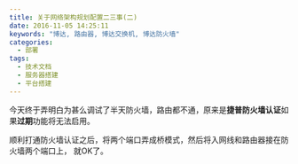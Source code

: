 ```yaml
---
title: 关于网络架构规划配置二三事(二)
date: 2016-11-05 14:25:11
keywords: "博达, 路由器, 博达交换机, 博达防火墙"
categories:
  - 部署
tags:
  - 技术文档
  - 服务器搭建
  - 平台搭建
---
```


今天终于弄明白为甚么调试了半天防火墙，路由都不通，原来是**捷普防火墙认证**如果**过期**功能将无法启用。

顺利打通防火墙认证之后，将两个端口弄成桥模式，然后将入网线和路由器接在防火墙两个端口上， 就OK了。